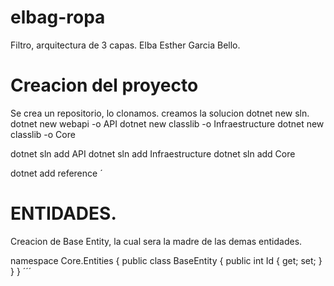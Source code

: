 # elbag-ropa
Filtro, arquitectura de 3 capas.
Elba Esther Garcia Bello.

# Creacion del proyecto

Se crea un repositorio, lo clonamos.
creamos la solucion dotnet new sln.
dotnet new webapi -o API
dotnet new classlib -o Infraestructure
dotnet new classlib -o Core

dotnet sln add API 
dotnet sln add Infraestructure
dotnet sln add Core

dotnet add reference
´

# ENTIDADES.
Creacion de Base Entity, la cual sera la madre de las demas entidades.

namespace Core.Entities
{
    public class BaseEntity
    {
        public int Id { get; set; }
    }
}
´´´

